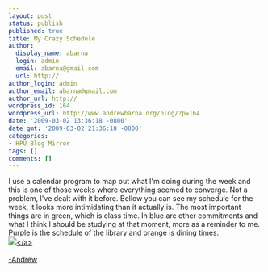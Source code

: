 ```yaml
---
layout: post
status: publish
published: true
title: My Crazy Schedule
author:
  display_name: abarna
  login: admin
  email: abarna@gmail.com
  url: http://
author_login: admin
author_email: abarna@gmail.com
author_url: http://
wordpress_id: 164
wordpress_url: http://www.andrewbarna.org/blog/?p=164
date: '2009-03-02 13:36:18 -0800'
date_gmt: '2009-03-02 21:36:18 -0800'
categories:
- HPU Blog Mirror
tags: []
comments: []
---
```

<p>I use a calendar program to map out what I'm doing during the week and this is one of those weeks where everything seemed to converge. Not a problem, I've dealt with it before. Bellow you can see my schedule for the week, it looks more intimidating than it actually is. The most important things are in green, which is class time. In blue are other commitments and what I think I should be studying at that moment, more as a reminder to me. Purple is the schedule of the library and orange is dining times.<br &#47;><a href="http:&#47;&#47;www.andrewbarna.org&#47;photos&#47;gallery&#47;main.php?g2_view=core.DownloadItem&g2_itemId=26120&g2_serialNumber=1" target="_blank"><img src="http:&#47;&#47;www.andrewbarna.org&#47;photos&#47;gallery&#47;main.php?g2_view=core.DownloadItem&g2_itemId=26123&g2_serialNumber=2"&#47;><&#47;a><br &#47;><br &#47;>-Andrew</p>
